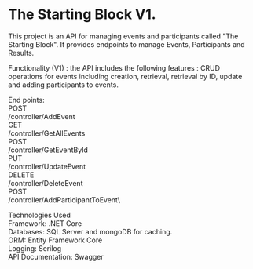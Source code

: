 # The Starting Block V1.

This project is an API for managing events and participants called "The Starting Block". It provides endpoints to manage Events, Participants and Results.

Functionality (V1) : the API includes the following features : CRUD operations for events including creation, retrieval, retrieval by ID, update and adding participants to events.

End points:\
POST\
/controller/AddEvent\
GET\
/controller/GetAllEvents\
POST\
/controller/GetEventById\
PUT\
/controller/UpdateEvent\
DELETE\
/controller/DeleteEvent\
POST\
/controller/AddParticipantToEvent\


Technologies Used\
Framework: .NET Core\
Databases: SQL Server and mongoDB for caching.\
ORM: Entity Framework Core\
Logging: Serilog\
API Documentation: Swagger
